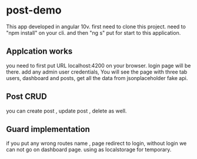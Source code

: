 # post-demo 
This app developed in angular 10v.
first need to clone this project. need to "npm install" on your cli.
and then "ng s" put for start to this application.

## Applcation works
you need to first put URL localhost:4200 on your browser. login page will be there. add any admin user credentials,
You will see the page with three tab users, dashboard and posts,
get all the data from jsonplaceholder fake api.

## Post CRUD
you can create post , update post , delete as well.

## Guard implementation 
if you put any wrong routes name , page redirect to login, 
without login we can not go on dashboard page. using as localstorage for temporary.
